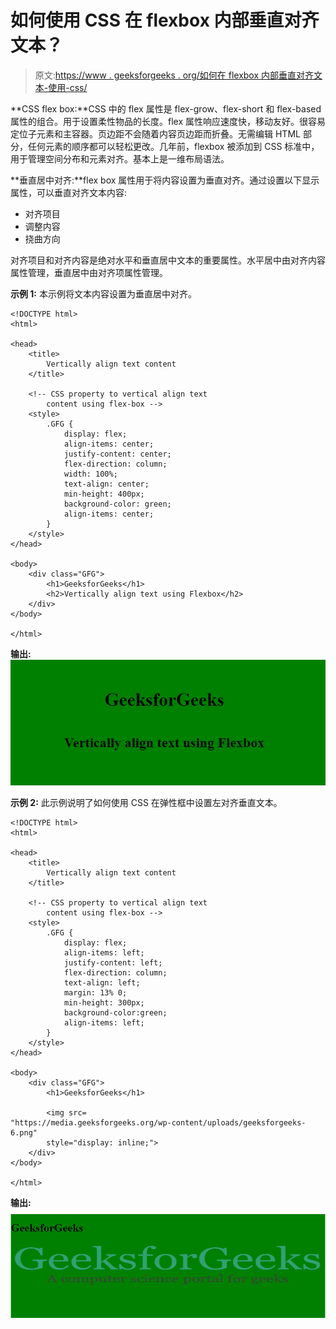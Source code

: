 # 如何使用 CSS 在 flexbox 内部垂直对齐文本？

> 原文:[https://www . geeksforgeeks . org/如何在 flexbox 内部垂直对齐文本-使用-css/](https://www.geeksforgeeks.org/how-to-vertically-align-text-inside-a-flexbox-using-css/)

**CSS flex box:**CSS 中的 flex 属性是 flex-grow、flex-short 和 flex-based 属性的组合。用于设置柔性物品的长度。flex 属性响应速度快，移动友好。很容易定位子元素和主容器。页边距不会随着内容页边距而折叠。无需编辑 HTML 部分，任何元素的顺序都可以轻松更改。几年前，flexbox 被添加到 CSS 标准中，用于管理空间分布和元素对齐。基本上是一维布局语法。

**垂直居中对齐:**flex box 属性用于将内容设置为垂直对齐。通过设置以下显示属性，可以垂直对齐文本内容:

*   对齐项目
*   调整内容
*   挠曲方向

对齐项目和对齐内容是绝对水平和垂直居中文本的重要属性。水平居中由对齐内容属性管理，垂直居中由对齐项属性管理。

**示例 1:** 本示例将文本内容设置为垂直居中对齐。

```
<!DOCTYPE html>
<html>

<head>
    <title>
        Vertically align text content
    </title>

    <!-- CSS property to vertical align text
        content using flex-box -->
    <style>
        .GFG {
            display: flex;
            align-items: center;
            justify-content: center;
            flex-direction: column;
            width: 100%;
            text-align: center;
            min-height: 400px;
            background-color: green;
            align-items: center;
        }
    </style>
</head>

<body>
    <div class="GFG">
        <h1>GeeksforGeeks</h1>
        <h2>Vertically align text using Flexbox</h2>
    </div>
</body>

</html>
```

**输出:**
![](img/c9c96bf4d0cc14c1568d58f9f4245c91.png)

**示例 2:** 此示例说明了如何使用 CSS 在弹性框中设置左对齐垂直文本。

```
<!DOCTYPE html>
<html>

<head>
    <title>
        Vertically align text content
    </title>

    <!-- CSS property to vertical align text
        content using flex-box -->
    <style>
        .GFG {
            display: flex;
            align-items: left;
            justify-content: left;
            flex-direction: column;
            text-align: left;
            margin: 13% 0;
            min-height: 300px;
            background-color:green;
            align-items: left;
        }
    </style>
</head>

<body>
    <div class="GFG">
        <h1>GeeksforGeeks</h1>

        <img src=
"https://media.geeksforgeeks.org/wp-content/uploads/geeksforgeeks-6.png" 
        style="display: inline;">
    </div>
</body>

</html>                    
```

**输出:**
![](img/b81d55c7c26d8db0386c8075ed34b221.png)